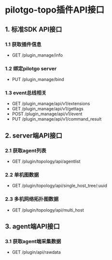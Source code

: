 # pilotgo-topo插件API接口

## 1. 标准SDK API接口
### 1.1 获取插件信息
- GET /plugin_manage/info
### 1.2 绑定pilotgo server
- PUT /plugin_manage/bind
### 1.3 event总线相关
- GET /plugin_manage/api/v1/extensions
- GET /plugin_manage/api/v1/gettags
- POST /plugin_manage/api/v1/event
- PUT /plugin_manage/api/v1/command_result

## 2. server端API接口
### 2.1 获取agent列表
- GET /plugin/topology/api/agentlist
### 2.2 单机图数据
- GET /plugin/topology/api/single_host_tree/:uuid
### 2.3 多机网络拓扑图数据
- GET /plugin/topology/api/multi_host

## 3. agent端API接口
### 3.1 获取agent端采集数据
- GET /plugin/api/rawdata